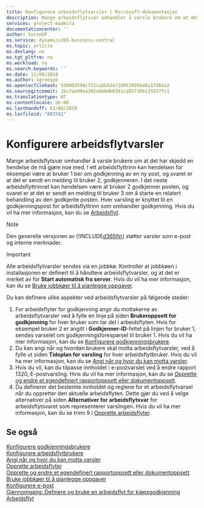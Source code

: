 ```yaml
---
title: Konfigurere arbeidsflytvarsler | Microsoft-dokumentasjon
description: Mange arbeidsflytsvar omhandler å varsle brukere om at det har skjedd en hendelse de må gjøre noe med. I ett arbeidsflyttrinn kan hendelsen for eksempel være at bruker 1 ber om godkjenning av en ny post, og svaret er at det er sendt en melding til bruker 2, godkjenneren. I det neste arbeidsflyttrinnet kan hendelsen være at bruker 2 godkjenner posten, og svaret er at det er sendt en melding til bruker 3 om å starte en relatert behandling av den godkjente posten. Hver varsling er knyttet til en godkjenningspost for arbeidsflyttrinn som omhandler godkjenning.
services: project-madeira
documentationcenter: ''
author: SorenGP
ms.service: dynamics365-business-central
ms.topic: article
ms.devlang: na
ms.tgt_pltfrm: na
ms.workload: na
ms.search.keywords: ''
ms.date: 11/08/2018
ms.author: sgroespe
ms.openlocfilehash: 53b063598cf21ca5b5de72d953995b48a17d64a2
ms.sourcegitcommit: 1bcfaa99ea302e6b84b8361ca02730b135557fc1
ms.translationtype: HT
ms.contentlocale: nb-NO
ms.lasthandoff: 03/08/2019
ms.locfileid: "803741"
---
```

# <a name="setting-up-workflow-notifications"></a>Konfigurere arbeidsflytvarsler
Mange arbeidsflytsvar omhandler å varsle brukere om at det har skjedd en hendelse de må gjøre noe med. I ett arbeidsflyttrinn kan hendelsen for eksempel være at bruker 1 ber om godkjenning av en ny post, og svaret er at det er sendt en melding til bruker 2, godkjenneren. I det neste arbeidsflyttrinnet kan hendelsen være at bruker 2 godkjenner posten, og svaret er at det er sendt en melding til bruker 3 om å starte en relatert behandling av den godkjente posten. Hver varsling er knyttet til en godkjenningspost for arbeidsflyttrinn som omhandler godkjenning. Hvis du vil ha mer informasjon, kan du se [Arbeidsflyt](across-workflow.md).  

> [!NOTE]  
>  Den generelle versjonen av [!INCLUDE[d365fin](includes/d365fin_md.md)] støtter varsler som e-post og interne merknader.  

> [!IMPORTANT]  
>  Alle arbeidsflytvarsler sendes via en jobbkø. Kontroller at jobbkøen i installasjonen er definert til å håndtere arbeidsflytvarsler, og at det er merket av for **Start automatisk fra server**. Hvis du vil ha mer informasjon, kan du se [Bruke jobbkøer til å planlegge oppgaver](admin-job-queues-schedule-tasks.md).

Du kan definere ulike aspekter ved arbeidsflytvarsler på følgende steder:  

1.  For arbeidsflyter for godkjenning angir du mottakerne av arbeidsflytvarsler ved å fylle en linje på siden **Brukeroppsett for godkjenning** for hver bruker som tar del i arbeidsflyten. Hvis for eksempel bruker 2 er angitt i **Godkjenner-ID**-feltet på linjen for bruker 1, sendes varselet om godkjenningsforespørsel til bruker 1. Hvis du vil ha mer informasjon, kan du se [Konfigurere godkjenningsbrukere](across-how-to-set-up-approval-users.md).  
2.  Du kan angi når og hvordan brukere skal motta arbeidsflytvarsler, ved å fylle ut siden **Tidsplan for varsling** for hver arbeidsflytbruker. Hvis du vil ha mer informasjon, kan du se [Angi når og hvor du kan motta varsler](across-how-to-specify-when-and-how-to-receive-notifications.md).  
3.  Hvis du vil, kan du tilpasse innholdet i e-postvarslet ved å endre rapport 1320, E-postvarsling. Hvis du vil ha mer informasjon, kan du se [Opprette og endre et egendefinert rapportoppsett eller dokumentoppsett](ui-how-create-custom-report-layout.md).  
4.  Du definerer det bestemte innholdet og reglene for et arbeidsflytvarsel når du oppretter den aktuelle arbeidsflyten. Dette gjør du ved å velge alternativer på siden **Alternativer for arbeidsflytsvar** for arbeidsflytsvaret som representerer varslingen. Hvis du vil ha mer informasjon, kan du se trinn 9 i [Opprette arbeidsflyter](across-how-to-create-workflows.md).  

## <a name="see-also"></a>Se også  
 [Konfigurere godkjenningsbrukere](across-how-to-set-up-approval-users.md)   
 [Konfigurere arbeidsflytbrukere](across-how-to-set-up-workflow-users.md)   
 [Angi når og hvor du kan motta varsler](across-how-to-specify-when-and-how-to-receive-notifications.md)   
 [Opprette arbeidsflyter](across-how-to-create-workflows.md)   
 [Opprette og endre et egendefinert rapportoppsett eller dokumentoppsett](ui-how-create-custom-report-layout.md)   
 [Bruke jobbkøer til å planlegge oppgaver](admin-job-queues-schedule-tasks.md)   
 [Konfigurere e-post](admin-how-setup-email.md)   
 [Gjennomgang: Definere og bruke en arbeidsflyt for kjøpsgodkjenning](walkthrough-setting-up-and-using-a-purchase-approval-workflow.md)   
 [Arbeidsflyt](across-workflow.md)   
